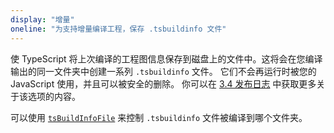 ```yaml
---
display: "增量"
oneline: "为支持增量编译工程，保存 .tsbuildinfo 文件"
---
```


使 TypeScript 将上次编译的工程图信息保存到磁盘上的文件中。这将会在您编译输出的同一文件夹中创建一系列 `.tsbuildinfo` 文件。
它们不会再运行时被您的 JavaScript 使用，并且可以被安全的删除。
你可以在 [3.4 发布日志](/docs/handbook/release-notes/typescript-3-4.html#faster-subsequent-builds-with-the---incremental-flag) 中获取更多关于该选项的内容。

可以使用 [`tsBuildInfoFile`](#tsBuildInfoFile) 来控制 `.tsbuildinfo` 文件被编译到哪个文件夹。
